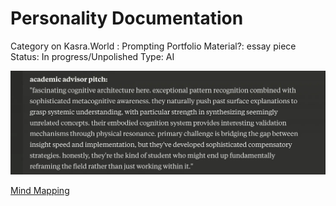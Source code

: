 # Personality Documentation

Category on Kasra.World : Prompting
Portfolio Material?: essay piece
Status: In progress/Unpolished
Type: AI

![image.png](Archive/Portfolio/Personality%20Documentation%202220182ec9e4802f80b4d0b47b9d76c2/image.png)

[Mind Mapping](https://kasramikaili.substack.com/p/mind-mapping?r=2bfq50&utm_medium=ios&triedRedirect=true)